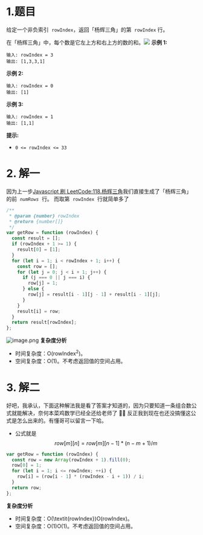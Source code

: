 # 1.题目

给定一个非负索引  `rowIndex`，返回「杨辉三角」的第  `rowIndex` 行。

在「杨辉三角」中，每个数是它左上方和右上方的数的和。![](https://p3-juejin.byteimg.com/tos-cn-i-k3u1fbpfcp/ade0a7b7039247e0812298a132790111~tplv-k3u1fbpfcp-zoom-1.image)
**示例 1:**

```
输入: rowIndex = 3
输出: [1,3,3,1]
```

**示例 2:**

```
输入: rowIndex = 0
输出: [1]
```

**示例 3:**

```
输入: rowIndex = 1
输出: [1,1]
```

**提示:**

- `0 <= rowIndex <= 33`

# 2. 解一

因为上一步[Javascript 刷 LeetCode:118.杨辉三角](https://juejin.cn/post/7051505045577138212)我们直接生成了「杨辉三角」的前  *`numRows`*  行。
而取第  `rowIndex`  行就简单多了

```javascript
/**
 * @param {number} rowIndex
 * @return {number[]}
 */
var getRow = function (rowIndex) {
  const result = [];
  if (rowIndex + 1 >= 1) {
    result[0] = [1];
  }
  for (let i = 1; i < rowIndex + 1; i++) {
    const row = [];
    for (let j = 0; j < i + 1; j++) {
      if (j === 0 || j === i) {
        row[j] = 1;
      } else {
        row[j] = result[i - 1][j - 1] + result[i - 1][j];
      }
    }
    result[i] = row;
  }
  return result[rowIndex];
};
```

![image.png](https://p9-juejin.byteimg.com/tos-cn-i-k3u1fbpfcp/3ff6e5c3fea74ac9b5f6872fa2f4c253~tplv-k3u1fbpfcp-watermark.image?)
**复杂度分析**

- 时间复杂度：O(rowIndex<sup>2</sup>)。
- 空间复杂度：O(1)。不考虑返回值的空间占用。

# 3. 解二

好吧，我承认，下面这种解法我是看了答案才知道的，因为只要知道一条组合数公式就能解决，奈何本菜鸡数学已经全还给老师了 😮‍💨
反正我到现在也还没搞懂这公式是怎么出来的。有懂哥可以留言一下哈。

- 公式就是
  $$
  row[m][n] = row[m][n-1] * (n - m + 1) / m
  $$

```javascript
var getRow = function (rowIndex) {
  const row = new Array(rowIndex + 1).fill(0);
  row[0] = 1;
  for (let i = 1; i <= rowIndex; ++i) {
    row[i] = (row[i - 1] * (rowIndex - i + 1)) / i;
  }
  return row;
};
```

**复杂度分析**

- 时间复杂度：O(\textit{rowIndex})O(rowIndex)。
- 空间复杂度：O(1)O(1)。不考虑返回值的空间占用。
